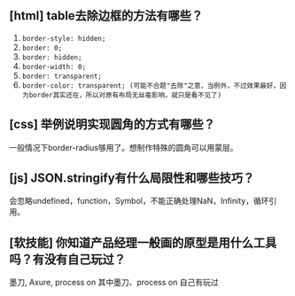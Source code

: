 ## [html] table去除边框的方法有哪些？

1. `border-style: hidden;  `
2. `border: 0; `
3. `border: hidden; `
4. `border-width: 0; `
5. `border: transparent;`
6. `border-color: transparent; (可能不合题"去除"之意，当例外，不过效果最好，因为border其实还在，所以对原有布局无丝毫影响，就只是看不见了)`

## [css] 举例说明实现圆角的方式有哪些？

一般情况下border-radius够用了。想制作特殊的圆角可以用蒙层。

## [js] JSON.stringify有什么局限性和哪些技巧？

会忽略undefined，function，Symbol，不能正确处理NaN，Infinity，循环引用。


## [软技能] 你知道产品经理一般画的原型是用什么工具吗？有没有自己玩过？

墨刀, Axure, process on
其中墨刀、process on 自己有玩过
